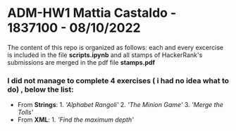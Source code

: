 # ADM-HW1 Mattia Castaldo - 1837100 - 08/10/2022
The content of this repo is organized as follows: each and every excercise is included in the file **scripts.ipynb** and all stamps of HackerRank's submissions are merged in the pdf file **stamps.pdf**
### I did not manage to complete 4 exercises ( i had no idea what to do) , below the list:
  * From **Strings**:
        1. _'Alphabet Rangoli'_
        2. _'The Minion Game'_
        3. _'Merge the Tolls'_
  * From **XML**:
        1. _'Find the maximum depth'_

     

